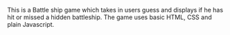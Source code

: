 This is a Battle ship game which takes in users guess and displays if he has hit or missed a hidden battleship.
The game uses basic HTML, CSS and plain Javascript.